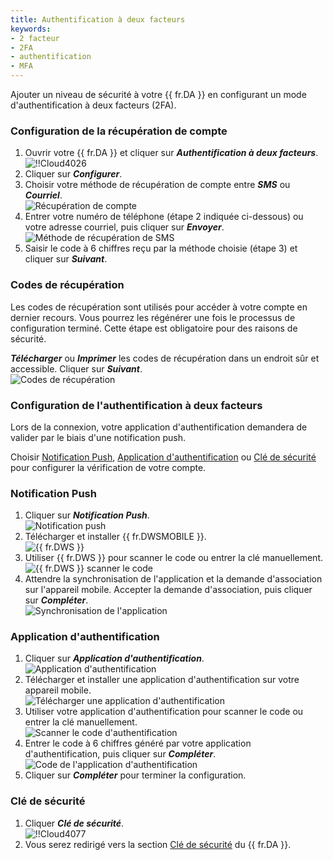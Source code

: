 ```yaml
---
title: Authentification à deux facteurs
keywords:
- 2 facteur
- 2FA
- authentification
- MFA
---
```

Ajouter un niveau de sécurité à votre {{ fr.DA }} en configurant un mode d'authentification à deux facteurs (2FA). 

### Configuration de la récupération de compte 

1. Ouvrir votre {{ fr.DA }} et cliquer sur ***Authentification à deux facteurs***.  
![!!Cloud4026](https://webdevolutions.azureedge.net/docs/fr/cloud/Cloud4026.png) 
1. Cliquer sur ***Configurer***. 
1. Choisir votre méthode de récupération de compte entre ***SMS*** ou ***Courriel***.  
![Récupération de compte](https://webdevolutions.azureedge.net/docs/fr/cloud/Cloud4027.png)
1. Entrer votre numéro de téléphone (étape 2 indiquée ci-dessous) ou votre adresse courriel, puis cliquer sur ***Envoyer***.  
![Méthode de récupération de SMS](https://webdevolutions.azureedge.net/docs/fr/cloud/Cloud4028.png)
1. Saisir le code à 6 chiffres reçu par la méthode choisie (étape 3) et cliquer sur ***Suivant***. 

### Codes de récupération 

Les codes de récupération sont utilisés pour accéder à votre compte en dernier recours. Vous pourrez les régénérer une fois le processus de configuration terminé. Cette étape est obligatoire pour des raisons de sécurité.  

***Télécharger*** ou ***Imprimer*** les codes de récupération dans un endroit sûr et accessible. Cliquer sur ***Suivant***.  
![Codes de récupération](https://webdevolutions.azureedge.net/docs/fr/cloud/Cloud4029.png)

### Configuration de l'authentification à deux facteurs 

Lors de la connexion, votre application d'authentification demandera de valider par le biais d'une notification push.  

Choisir <a href="#push">Notification Push</a>, <a href="#app">Application d'authentification</a> ou <a href="#key">Clé de sécurité</a> pour configurer la vérification de votre compte.  

### Notification Push <a name="push"></a>

1. Cliquer sur ***Notification Push***.  
![Notification push](https://webdevolutions.azureedge.net/docs/fr/cloud/Cloud4030.png)
1. Télécharger et installer {{ fr.DWSMOBILE }}.  
![{{ fr.DWS }}](https://webdevolutions.azureedge.net/docs/fr/cloud/Cloud4031.png)
1. Utiliser {{ fr.DWS }} pour scanner le code ou entrer la clé manuellement.  
![{{ fr.DWS }} scanner le code](https://webdevolutions.azureedge.net/docs/fr/cloud/Cloud4032.png)
1. Attendre la synchronisation de l'application et la demande d'association sur l'appareil mobile. Accepter la demande d'association, puis cliquer sur ***Compléter***.  
![Synchronisation de l'application](https://webdevolutions.azureedge.net/docs/fr/cloud/Cloud4033.png)

### Application d'authentification <a name="app"></a>

1. Cliquer sur ***Application d'authentification***.  
![Application d'authentification](https://webdevolutions.azureedge.net/docs/fr/cloud/Cloud4034.png)
1. Télécharger et installer une application d'authentification sur votre appareil mobile.  
![Télécharger une application d'authentification](https://webdevolutions.azureedge.net/docs/fr/cloud/Cloud4035.png)
1. Utiliser votre application d'authentification pour scanner le code ou entrer la clé manuellement.  
![Scanner le code d'authentification](https://webdevolutions.azureedge.net/docs/fr/cloud/Cloud4036.png)
1. Entrer le code à 6 chiffres généré par votre application d'authentification, puis cliquer sur ***Compléter***.  
![Code de l'application d'authentification](https://webdevolutions.azureedge.net/docs/fr/cloud/Cloud4038.png)
1. Cliquer sur ***Compléter*** pour terminer la configuration. 

### Clé de sécurité <a name="key"></a>

1. Cliquer ***Clé de sécurité***.  
![!!Cloud4077](https://webdevolutions.azureedge.net/docs/fr/cloud/Cloud4077.png) 
1. Vous serez redirigé vers la section [Clé de sécurité](GettingStarted_SecurityKey) du {{ fr.DA }}. 
